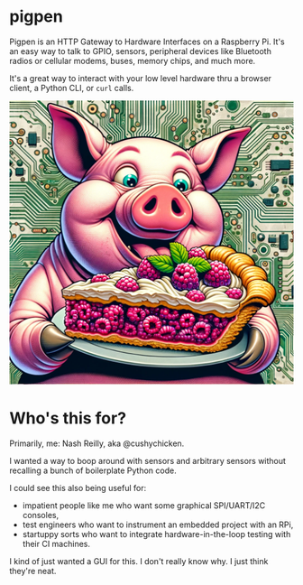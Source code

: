# pigpen

Pigpen is an HTTP Gateway to Hardware Interfaces on a Raspberry Pi. It's an easy way to talk to GPIO, sensors, peripheral devices like Bluetooth radios or cellular modems, buses, memory chips, and much more. 

It's a great way to interact with your low level hardware thru a browser client, a Python CLI, or `curl` calls.

![our mascot](img/pigpen.png)

# Who's this for?

Primarily, me: Nash Reilly, aka @cushychicken. 

I wanted a way to boop around with sensors and arbitrary sensors without recalling a bunch of boilerplate Python code. 

I could see this also being useful for:
* impatient people like me who want some graphical SPI/UART/I2C consoles, 
* test engineers who want to instrument an embedded project with an RPi,
* startuppy sorts who want to integrate hardware-in-the-loop testing with their CI machines.

I kind of just wanted a GUI for this. I don't really know why. I just think they're neat.



